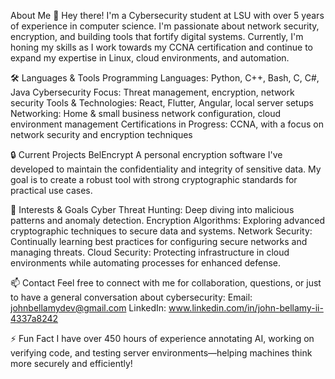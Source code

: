 About Me
👋 Hey there! I'm a Cybersecurity student at LSU with over 5 years of experience in computer science. I'm passionate about network security, encryption, and building tools that fortify digital systems. Currently, I'm honing my skills as I work towards my CCNA certification and continue to expand my expertise in Linux, cloud environments, and automation.

🛠️ Languages & Tools
Programming Languages: Python, C++, Bash, C, C#, Java
Cybersecurity Focus: Threat management, encryption, network security
Tools & Technologies: React, Flutter, Angular, local server setups
Networking: Home & small business network configuration, cloud environment management
Certifications in Progress: CCNA, with a focus on network security and encryption techniques

🔒 Current Projects
BelEncrypt
A personal encryption software I've developed to maintain the confidentiality and integrity of sensitive data. My goal is to create a robust tool with strong cryptographic standards for practical use cases.

🚀 Interests & Goals
Cyber Threat Hunting: Deep diving into malicious patterns and anomaly detection.
Encryption Algorithms: Exploring advanced cryptographic techniques to secure data and systems.
Network Security: Continually learning best practices for configuring secure networks and managing threats.
Cloud Security: Protecting infrastructure in cloud environments while automating processes for enhanced defense.

📫 Contact
Feel free to connect with me for collaboration, questions, or just to have a general conversation about cybersecurity:
Email: johnbellamydev@gmail.com
LinkedIn: www.linkedin.com/in/john-bellamy-ii-4337a8242

⚡ Fun Fact
I have over 450 hours of experience annotating AI, working on verifying code, and testing server environments—helping machines think more securely and efficiently!

